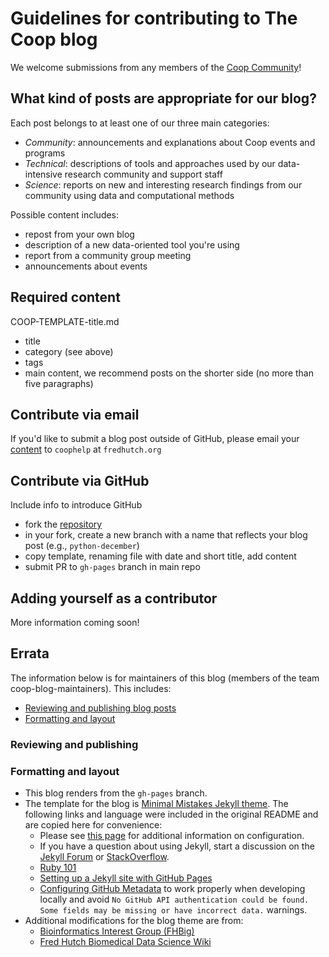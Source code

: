 # Guidelines for contributing to The Coop blog

We welcome submissions from any members of the [Coop Community](https://research.fhcrc.org/coop/en.html)!

## What kind of posts are appropriate for our blog?

Each post belongs to at least one of our three main categories:
 - *Community*: announcements and explanations about Coop events and programs
 - *Technical*: descriptions of tools and approaches used by our data-intensive research community and support staff
 - *Science*: reports on new and interesting research findings from our community using data and computational methods

Possible content includes:
- repost from your own blog
- description of a new data-oriented tool you're using
- report from a community group meeting
- announcements about events

## Required content

COOP-TEMPLATE-title.md

- title
- category (see above)
- tags
- main content, we recommend posts on the shorter side (no more than five paragraphs)

## Contribute via email

If you'd like to submit a blog post outside of GitHub, please email your [content](#required-content) to `coophelp` at `fredhutch.org`

## Contribute via GitHub

Include info to introduce GitHub

- fork the [repository](https://github.com/FredHutch/coop)
- in your fork, create a new branch with a name that reflects your blog post (e.g., `python-december`)
- copy template, renaming file with date and short title, add content
- submit PR to `gh-pages` branch in main repo

## Adding yourself as a contributor

More information coming soon!

## Errata

The information below is for maintainers of this blog (members of the team coop-blog-maintainers). This includes:
- [Reviewing and publishing blog posts](#reviewing-and-publishing)
- [Formatting and layout](#formatting-and-layout)

### Reviewing and publishing

### Formatting and layout

- This blog renders from the `gh-pages` branch.
- The template for the blog is [Minimal Mistakes Jekyll theme](https://github.com/mmistakes/minimal-mistakes). The following links and language were included in the original README and are copied here for convenience:
  - Please see [this page](https://mmistakes.github.io/minimal-mistakes/docs/configuration/) for additional information on configuration.
  - If you have a question about using Jekyll, start a discussion on the [Jekyll Forum](https://talk.jekyllrb.com/) or [StackOverflow](https://stackoverflow.com/questions/tagged/jekyll).
  - [Ruby 101](https://jekyllrb.com/docs/ruby-101/)
  - [Setting up a Jekyll site with GitHub Pages](https://jekyllrb.com/docs/github-pages/)
  - [Configuring GitHub Metadata](https://github.com/jekyll/github-metadata/blob/master/docs/configuration.md#configuration) to work properly when developing locally and avoid `No GitHub API authentication could be found. Some fields may be missing or have incorrect data.` warnings.
- Additional modifications for the blog theme are from:
  - [Bioinformatics Interest Group (FHBig)](https://fredhutch.github.io/FHBig/)
  - [Fred Hutch Biomedical Data Science Wiki](https://sciwiki.fredhutch.org)
